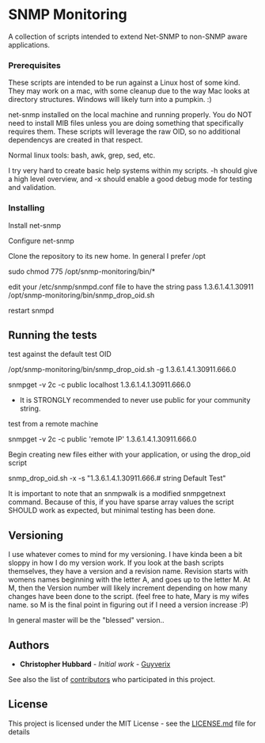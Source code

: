 # SNMP Monitoring

A collection of scripts intended to extend Net-SNMP to non-SNMP aware applications.  

### Prerequisites

These scripts are intended to be run against a Linux host of some kind.  They may work on a mac, with some cleanup due to the way Mac looks at directory structures.  Windows will likely turn into a pumpkin. :)

net-snmp installed on the local machine and running properly.  You do NOT need to install MIB files unless you are doing something that specifically requires them.  These scripts will leverage the raw OID, so no additional dependencys are created in that respect.

Normal linux tools: bash, awk, grep, sed, etc.

I try very hard to create basic help systems within my scripts. -h should give a high level overview, and -x should enable a good debug mode for testing and validation.

### Installing

Install net-snmp

Configure net-snmp

Clone the repository to its new home.  In general I prefer /opt

sudo chmod 775 /opt/snmp-monitoring/bin/*

edit your /etc/snmp/snmpd.conf file to have the string pass 1.3.6.1.4.1.30911 /opt/snmp-monitoring/bin/snmp_drop_oid.sh

restart snmpd

## Running the tests

test against the default test OID

/opt/snmp-monitoring/bin/snmp_drop_oid.sh -g 1.3.6.1.4.1.30911.666.0

snmpget -v 2c -c public localhost 1.3.6.1.4.1.30911.666.0
* It is STRONGLY recommended to never use public for your community string.

test from a remote machine

snmpget -v 2c -c public 'remote IP' 1.3.6.1.4.1.30911.666.0

Begin creating new files either with your application, or using the drop_oid script

snmp_drop_oid.sh -x -s "1.3.6.1.4.1.30911.666.# string Default Test"

It is important to note that an snmpwalk is a modified snmpgetnext command.  Because of this, if you have sparse array values the script SHOULD work as expected, but minimal testing has been done.

## Versioning

I use whatever comes to mind for my versioning.  I have kinda been a bit sloppy in how I do my version work.  If you look at the bash scripts themselves, they have a version and a revision name.  Revision starts with womens names beginning with the letter A, and goes up to the letter M.  At M, then the Version number will likely increment depending on how many changes have been done to the script.  (feel free to hate, Mary is my wifes name. so M is the final point in figuring out if I need a version increase :P)

In general master will be the "blessed" version..

## Authors

* **Christopher Hubbard** - *Initial work* - [Guyverix](https://github.com/Guyverix)

See also the list of [contributors](https://github.com/Guyverix/snmp-monitoring/contributors) who participated in this project.

## License

This project is licensed under the MIT License - see the [LICENSE.md](LICENSE.md) file for details


